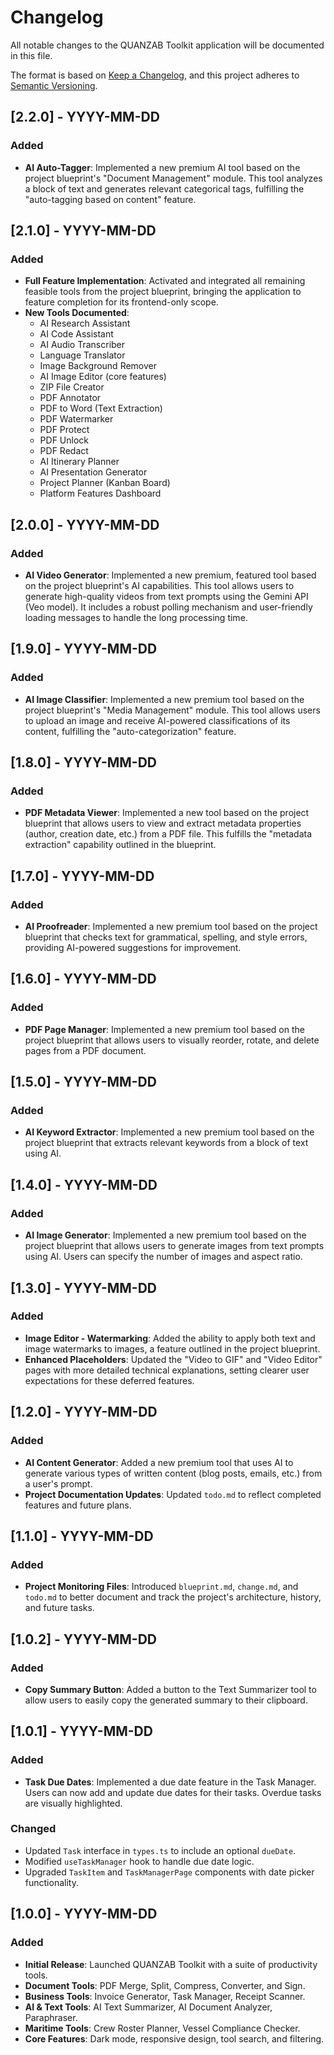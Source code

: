 # Changelog

All notable changes to the QUANZAB Toolkit application will be documented in this file.

The format is based on [Keep a Changelog](https://keepachangelog.com/en/1.0.0/),
and this project adheres to [Semantic Versioning](https://semver.org/spec/v2.0.0.html).

## [2.2.0] - YYYY-MM-DD

### Added
- **AI Auto-Tagger**: Implemented a new premium AI tool based on the project blueprint's "Document Management" module. This tool analyzes a block of text and generates relevant categorical tags, fulfilling the "auto-tagging based on content" feature.

## [2.1.0] - YYYY-MM-DD

### Added
- **Full Feature Implementation**: Activated and integrated all remaining feasible tools from the project blueprint, bringing the application to feature completion for its frontend-only scope.
- **New Tools Documented**:
  - AI Research Assistant
  - AI Code Assistant
  - AI Audio Transcriber
  - Language Translator
  - Image Background Remover
  - AI Image Editor (core features)
  - ZIP File Creator
  - PDF Annotator
  - PDF to Word (Text Extraction)
  - PDF Watermarker
  - PDF Protect
  - PDF Unlock
  - PDF Redact
  - AI Itinerary Planner
  - AI Presentation Generator
  - Project Planner (Kanban Board)
  - Platform Features Dashboard

## [2.0.0] - YYYY-MM-DD

### Added
- **AI Video Generator**: Implemented a new premium, featured tool based on the project blueprint's AI capabilities. This tool allows users to generate high-quality videos from text prompts using the Gemini API (Veo model). It includes a robust polling mechanism and user-friendly loading messages to handle the long processing time.

## [1.9.0] - YYYY-MM-DD

### Added
- **AI Image Classifier**: Implemented a new premium tool based on the project blueprint's "Media Management" module. This tool allows users to upload an image and receive AI-powered classifications of its content, fulfilling the "auto-categorization" feature.

## [1.8.0] - YYYY-MM-DD

### Added
- **PDF Metadata Viewer**: Implemented a new tool based on the project blueprint that allows users to view and extract metadata properties (author, creation date, etc.) from a PDF file. This fulfills the "metadata extraction" capability outlined in the blueprint.

## [1.7.0] - YYYY-MM-DD

### Added
- **AI Proofreader**: Implemented a new premium tool based on the project blueprint that checks text for grammatical, spelling, and style errors, providing AI-powered suggestions for improvement.

## [1.6.0] - YYYY-MM-DD

### Added
- **PDF Page Manager**: Implemented a new premium tool based on the project blueprint that allows users to visually reorder, rotate, and delete pages from a PDF document.

## [1.5.0] - YYYY-MM-DD

### Added
- **AI Keyword Extractor**: Implemented a new premium tool based on the project blueprint that extracts relevant keywords from a block of text using AI.

## [1.4.0] - YYYY-MM-DD

### Added
- **AI Image Generator**: Implemented a new premium tool based on the project blueprint that allows users to generate images from text prompts using AI. Users can specify the number of images and aspect ratio.

## [1.3.0] - YYYY-MM-DD

### Added
- **Image Editor - Watermarking**: Added the ability to apply both text and image watermarks to images, a feature outlined in the project blueprint.
- **Enhanced Placeholders**: Updated the "Video to GIF" and "Video Editor" pages with more detailed technical explanations, setting clearer user expectations for these deferred features.

## [1.2.0] - YYYY-MM-DD

### Added

- **AI Content Generator**: Added a new premium tool that uses AI to generate various types of written content (blog posts, emails, etc.) from a user's prompt.
- **Project Documentation Updates**: Updated `todo.md` to reflect completed features and future plans.

## [1.1.0] - YYYY-MM-DD

### Added

- **Project Monitoring Files**: Introduced `blueprint.md`, `change.md`, and `todo.md` to better document and track the project's architecture, history, and future tasks.

## [1.0.2] - YYYY-MM-DD

### Added

- **Copy Summary Button**: Added a button to the Text Summarizer tool to allow users to easily copy the generated summary to their clipboard.

## [1.0.1] - YYYY-MM-DD

### Added

- **Task Due Dates**: Implemented a due date feature in the Task Manager. Users can now add and update due dates for their tasks. Overdue tasks are visually highlighted.

### Changed

- Updated `Task` interface in `types.ts` to include an optional `dueDate`.
- Modified `useTaskManager` hook to handle due date logic.
- Upgraded `TaskItem` and `TaskManagerPage` components with date picker functionality.

## [1.0.0] - YYYY-MM-DD

### Added

- **Initial Release**: Launched QUANZAB Toolkit with a suite of productivity tools.
- **Document Tools**: PDF Merge, Split, Compress, Converter, and Sign.
- **Business Tools**: Invoice Generator, Task Manager, Receipt Scanner.
- **AI & Text Tools**: AI Text Summarizer, AI Document Analyzer, Paraphraser.
- **Maritime Tools**: Crew Roster Planner, Vessel Compliance Checker.
- **Core Features**: Dark mode, responsive design, tool search, and filtering.